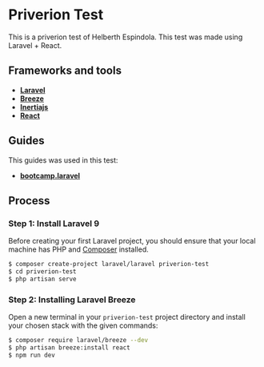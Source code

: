 # Priverion Test

This is a priverion test of Helberth Espindola. This test was made using Laravel + React.

## Frameworks and tools

-   **[Laravel](https://laravel.com/docs/10.x)**
-   **[Breeze](https://github.com/laravel/breeze)**
-   **[Inertiajs](https://inertiajs.com/)**
-   **[React](https://react.dev/)**

## Guides

This guides was used in this test:

-   **[bootcamp.laravel](https://bootcamp.laravel.com/)**

## Process

### Step 1: Install Laravel 9

Before creating your first Laravel project, you should ensure that your local machine has PHP and [Composer](https://getcomposer.org/) installed.

```sh
$ composer create-project laravel/laravel priverion-test
$ cd priverion-test
$ php artisan serve
```

### Step 2: Installing Laravel Breeze

Open a new terminal in your `priverion-test` project directory and install your chosen stack with the given commands:

```sh
$ composer require laravel/breeze --dev
$ php artisan breeze:install react
$ npm run dev
```
